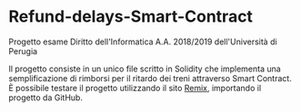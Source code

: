 # Refund-delays-Smart-Contract
Progetto esame Diritto dell'Informatica A.A. 2018/2019 dell'Università di Perugia

Il progetto consiste in un unico file scritto in Solidity che implementa una semplificazione di rimborsi per il ritardo dei treni attraverso Smart Contract. È possibile testare il progetto utilizzando il sito <a href="https://remix.ethereum.org/" rel="nofollow">Remix</a>, importando il progetto da GitHub.
